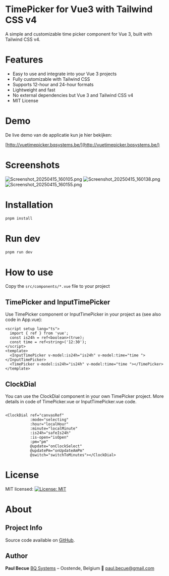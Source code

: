 # TimePicker for Vue3 with Tailwind CSS v4

A simple and customizable time picker component for Vue 3, built with Tailwind CSS v4.

# Features

- Easy to use and integrate into your Vue 3 projects
- Fully customizable with Tailwind CSS
- Supports 12-hour and 24-hour formats
- Lightweight and fast
- No external dependencies but Vue 3 and Tailwind CSS v4
- MIT License

# Demo

De live demo van de applicatie kun je hier bekijken:

[http://vuetimepicker.bqsystems.be/](http://vuetimepicker.bqsystems.be/)

# Screenshots

![Screenshot_20250415_160105.png](public/Screenshot_20250415_160105.png)
![Screenshot_20250415_160138.png](public/Screenshot_20250415_160138.png)
![Screenshot_20250415_160155.png](public/Screenshot_20250415_160155.png)

# Installation

```bash
pnpm install  
```

# Run dev

```bash
pnpm run dev
```

# How to use

Copy the `src/components/*.vue` file to your project

## TimePicker and InputTimePicker

Use TimePicker component or InputTimePicker in your project as (see also code in App.vue):

```vue
<script setup lang="ts">
  import { ref } from 'vue';
  const is24h = ref<boolean>(true);
  const time = ref<string>('12:30');
</script>
<template>
  <InputTimePicker v-model:is24h="is24h" v-model:time="time "></InputTimePicker>
  <TimePicker v-model:is24h="is24h" v-model:time="time "></TimePicker>
</template>
```

## ClockDial

You can use the ClockDial component in your own TimePicker project. More details in code of TimePicker.vue or InputTimePicker.vue code.

```vue

<ClockDial ref="canvasRef"
           :mode="selecting"
           :hour="localHour"
           :minute="localMinute"
           :is24h="safeIs24h"
           :is-open="isOpen"
           :pm="pm"
           @update="onClockSelect"
           @updatePm="onUpdateAmPm"
           @switch="switchToMinutes"></ClockDial>
```

# License

MIT licensed: [![License: MIT](https://img.shields.io/badge/License-MIT-yellow.svg)](LICENSE.md)

# About

## Project Info

Source code available on [GitHub](https://github.com/paul908/vue-tailwind-timepicker).

## Author

**Paul Becue**
[BQ Systems](https://bqsystems.be) – Oostende, Belgium
📧 [paul.becue@gmail.com](mailto:paul.becue@gmail.com)
